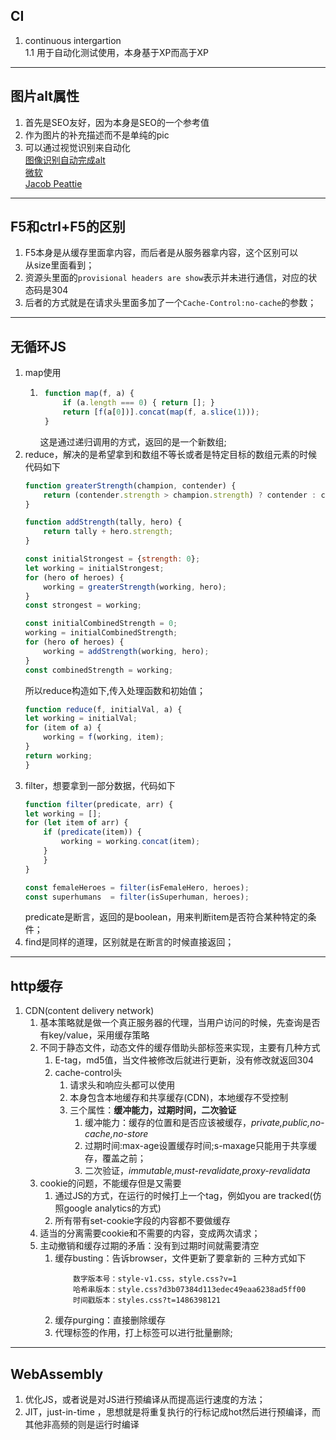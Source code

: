 ## CI
1. continuous intergartion  
   1.1 用于自动化测试使用，本身基于XP而高于XP
---
## 图片alt属性
1. 首先是SEO友好，因为本身是SEO的一个参考值
1. 作为图片的补充描述而不是单纯的pic
1. 可以通过视觉识别来自动化  
   [图像识别自动完成alt](https://codepen.io/sdras/details/jawPGa)  
   [微软](https://azure.microsoft.com/en-au/services/cognitive-services/computer-vision/)  
   [Jacob Peattie](https://azure.microsoft.com/en-au/services/cognitive-services/computer-vision/)
---
## F5和ctrl+F5的区别
1. F5本身是从缓存里面拿内容，而后者是从服务器拿内容，这个区别可以  
从size里面看到；
1. 资源头里面的```provisional headers are show```表示并未进行通信，对应的状态码是304
2. 后者的方式就是在请求头里面多加了一个`Cache-Control:no-cache`的参数； 
---
## 无循环JS
1. map使用
    1. ```javascript
        function map(f, a) {
            if (a.length === 0) { return []; }
            return [f(a[0])].concat(map(f, a.slice(1)));
        }
       ```  
       这是通过递归调用的方式，返回的是一个新数组;  
1. reduce，解决的是希望拿到和数组不等长或者是特定目标的数组元素的时候  
    代码如下
    ```javascript
    function greaterStrength(champion, contender) {
        return (contender.strength > champion.strength) ? contender : champion;
    }

    function addStrength(tally, hero) {
        return tally + hero.strength;
    }

    const initialStrongest = {strength: 0};
    let working = initialStrongest;
    for (hero of heroes) {
        working = greaterStrength(working, hero);
    }
    const strongest = working;

    const initialCombinedStrength = 0;
    working = initialCombinedStrength;
    for (hero of heroes) {
        working = addStrength(working, hero);
    }
    const combinedStrength = working;
    ```
    所以reduce构造如下,传入处理函数和初始值；
    ```javascript
    function reduce(f, initialVal, a) {
    let working = initialVal;
    for (item of a) {
        working = f(working, item);
    }
    return working;
    }
    ```
1. filter，想要拿到一部分数据，代码如下
    ```javascript
    function filter(predicate, arr) {
    let working = [];
    for (let item of arr) {
        if (predicate(item)) {
            working = working.concat(item);
        }
        }
    }

    const femaleHeroes = filter(isFemaleHero, heroes);
    const superhumans  = filter(isSuperhuman, heroes);
    ```
    predicate是断言，返回的是boolean，用来判断item是否符合某种特定的条件；
1. find是同样的道理，区别就是在断言的时候直接返回；
---
## http缓存
1. CDN(content delivery network)
    1. 基本策略就是做一个真正服务器的代理，当用户访问的时候，先查询是否有key/value，采用缓存策略
    1. 不同于静态文件，动态文件的缓存借助头部标签来实现，主要有几种方式
        1. E-tag，md5值，当文件被修改后就进行更新，没有修改就返回304
        1. cache-control头   
            1. 请求头和响应头都可以使用
            1. 本身包含本地缓存和共享缓存(CDN)，本地缓存不受控制
            1. 三个属性：**缓冲能力，过期时间，二次验证**
                1. 缓冲能力：缓存的位置和是否应该被缓存，*private,public,no-cache,no-store*
                1. 过期时间:max-age设置缓存时间;s-maxage只能用于共享缓存，覆盖之前；
                1. 二次验证，*immutable,must-revalidate,proxy-revalidata*
    1. cookie的问题，不能缓存但是又需要
        1. 通过JS的方式，在运行的时候打上一个tag，例如you are tracked(仿照google analytics的方式)
        1. 所有带有set-cookie字段的内容都不要做缓存
    1. 适当的分离需要cookie和不需要的内容，变成两次请求；
    1. 主动撤销和缓存过期的矛盾：没有到过期时间就需要清空
        1. 缓存busting：告诉browser，文件更新了要拿新的
             三种方式如下
            ```
                数字版本号：style-v1.css，style.css?v=1
                哈希串版本：style.css?d3b07384d113edec49eaa6238ad5ff00
                时间戳版本：styles.css?t=1486398121
            ```
        1. 缓存purging：直接删除缓存
        1. 代理标签的作用，打上标签可以进行批量删除;
---
## WebAssembly
1. 优化JS，或者说是对JS进行预编译从而提高运行速度的方法；
1. JIT，just-in-time ，思想就是将重复执行的行标记成hot然后进行预编译，而其他非高频的则是运行时编译




